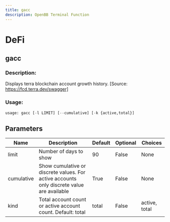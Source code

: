 ```yaml
---
title: gacc
description: OpenBB Terminal Function
---
```


# DeFi

## gacc

### Description: 

Displays terra blockchain account growth history. [Source: https://fcd.terra.dev/swagger]

### Usage: 
```python
usage: gacc [-l LIMIT] [--cumulative] [-k {active,total}]
```

## Parameters

| Name | Description | Default | Optional | Choices |
| ---- | ----------- | ------- | -------- | ------- |
| limit | Number of days to show | 90 | False | None |
| cumulative | Show cumulative or discrete values. For active accounts only discrete value are available | True | False | None |
| kind | Total account count or active account count. Default: total | total | False | active, total |



